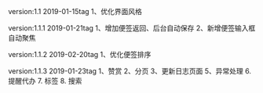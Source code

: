 version:1.1 2019-01-15tag
1、优化界面风格

version:1.1.1 2019-01-21tag
1、增加便签返回、后台自动保存
2、新增便签输入框自动聚焦

version:1.1.2 2019-02-20tag
1、优化便签排序

version:1.1.3 2019-01-23tag
1、赞赏
2、分页
3、更新日志页面
5、异常处理
6. 提醒代办
7. 标签
8. 搜索